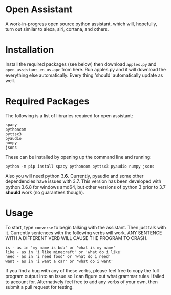 # Open Assistant
A work-in-progress open source python assistant, which will, hopefully, turn out similar to alexa, siri, cortana, and others.

# Installation
Install the required packages (see below) then download `apples.py` and `open_assistant_en_us.apc` from here. Run apples.py and it will download the everything else automatically. Every thing 'should' automatically update as well.

# Required Packages
The following is a list of libraries required for open assistant:
```
spacy
pythoncom
pyttsx3
pyaudio
numpy
jsons
```
These can be installed by opening up the command line and running:
```
python -m pip install spacy pythoncom pyttsx3 pyaudio numpy jsons
```
Also you will need python 3.__6__. Currently, pyaudio and some other dependencies have issues with 3.7. This version has been developed with python 3.6.8 for windows amd64, but other versions of python 3 prior to 3.7 __should__ work (no guarantees though).

# Usage
To start, type `converse` to begin talking with the assistant.
Then just talk with it. Currently sentences with the following verbs will work. ANY SENTENCE WITH A DIFFERENT VERB WILL CAUSE THE PROGRAM TO CRASH.
```
is - as in 'my name is bob' or 'what is my name'
like - as in 'i like minecraft' or 'what do i like'
need - as in 'i need food' or 'what do i need'
want - as in 'i want a car' or 'what do i want'
```
If you find a bug with any of these verbs, please feel free to copy the full program output into an issue so I can figure out what grammar rules I failed to account for. Alternatively feel free to add any verbs of your own, then submit a pull request for testing.
